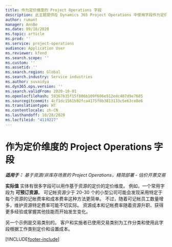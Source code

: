 ```yaml
---
title: 作为定价维度的 Project Operations 字段
description: 此主题提供在 Dynamics 365 Project Operations 中使用字段作为定价维度的信息。
author: rumant
manager: AnnBe
ms.date: 09/18/2020
ms.topic: article
ms.prod: ''
ms.service: project-operations
audience: Application User
ms.reviewer: kfend
ms.search.scope: ''
ms.custom: ''
ms.assetid: ''
ms.search.region: Global
ms.search.industry: Service industries
ms.author: suvaidya
ms.dyn365.ops.version: ''
ms.search.validFrom: 2020-10-01
ms.openlocfilehash: 59367b35f15f806b109f606e912edc487d9e7685
ms.sourcegitcommit: 4cf1dc1561b92fca4175f0b3813133c5e63ce8e6
ms.translationtype: HT
ms.contentlocale: zh-CN
ms.lasthandoff: 10/28/2020
ms.locfileid: "4119227"
---
```

# <a name="project-operations-fields-as-pricing-dimensions"></a>作为定价维度的 Project Operations 字段

_**适用于：** 基于资源/非库存场景的 Project Operations，精简部署 - 估价开票交易_

**实际值** 实体有很多字段可以用作基于资源的定价的定价维度。 例如，一个常用字段为 **可预订资源**。 可记帐资源少于 20-30 个的小型公司可能会发现采用特定于每个资源的记帐费率和成本费率这种方法更简单。 不过，随着可记帐员工数量增多，维护资源特定费率可能不切实际。 资源成本和记帐费率随着资源升职、获得更多经验或掌握其他技能而开始发生变化。 

另一个示例是交易类别的。 客户和实施者已使用交易类别为工作分类和使用此字段根据工作类别定价和设置成本。


[!INCLUDE[footer-include](../includes/footer-banner.md)]